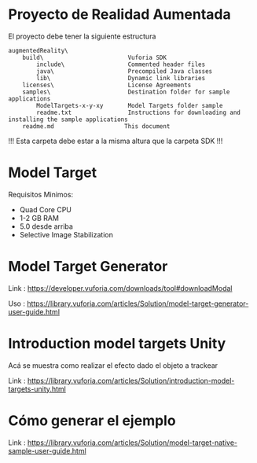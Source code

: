 Proyecto de Realidad Aumentada
==============================================


El proyecto debe tener la siguiente estructura

    augmentedReality\     
        build\                        Vuforia SDK
            include\                  Commented header files
            java\                     Precompiled Java classes
            lib\                      Dynamic link libraries
        licenses\                     License Agreements
        samples\                      Destination folder for sample applications
            ModelTargets-x-y-xy       Model Targets folder sample                            
            readme.txt                Instructions for downloading and installing the sample applications
        readme.md                    This document


!!! Esta carpeta debe estar a la misma altura que la carpeta SDK !!!



Model Target
=============================================

Requisitos Minimos:

- Quad Core CPU
- 1-2 GB RAM
- 5.0 desde arriba
- Selective Image Stabilization


Model Target Generator
=============================================

Link : https://developer.vuforia.com/downloads/tool#downloadModal

Uso : https://library.vuforia.com/articles/Solution/model-target-generator-user-guide.html

Introduction model targets Unity
================================================

Acá se muestra como realizar el efecto dado el objeto a trackear

Link : https://library.vuforia.com/articles/Solution/introduction-model-targets-unity.html

Cómo generar el ejemplo
================================================
Link : https://library.vuforia.com/articles/Solution/model-target-native-sample-user-guide.html
